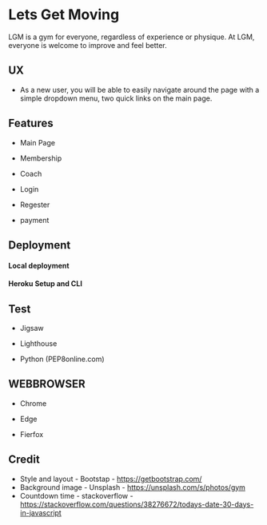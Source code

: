 # Lets Get Moving
LGM is a gym for everyone, regardless of experience or physique.
At LGM, everyone is welcome to improve and feel better.

## UX
- As a new user, you will be able to easily navigate around the page with a simple dropdown menu, two quick links on the main page.

## Features

- Main Page

- Membership

- Coach

- Login

- Regester

- payment

## Deployment
  #### Local deployment

  #### Heroku Setup and CLI

## Test
- Jigsaw

- Lighthouse

- Python (PEP8online.com) 


## WEBBROWSER
- Chrome

- Edge

- Fierfox

## Credit

- Style and layout - Bootstap - https://getbootstrap.com/
- Background image - Unsplash - https://unsplash.com/s/photos/gym
- Countdown time - stackoverflow - https://stackoverflow.com/questions/38276672/todays-date-30-days-in-javascript
